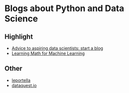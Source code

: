 # Blogs about Python and Data Science
## Highlight
* [Advice to aspiring data scientists: start a blog](http://varianceexplained.org/r/start-blog/)
* [Learning Math for Machine Learning](https://blog.ycombinator.com/learning-math-for-machine-learning/)
## Other
* [leportella](https://leportella.com/)
* [dataquest.io](https://www.dataquest.io)
